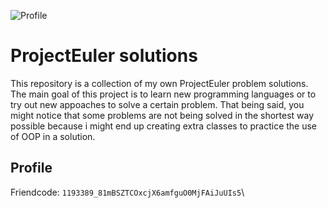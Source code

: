 ![Profile](https://projecteuler.net/profile/Arceden.png)
# ProjectEuler solutions
This repository is a collection of my own ProjectEuler problem solutions. The main goal of this project is to learn new programming languages or to try out new appoaches to solve a certain problem. That being said, you might notice that some problems are not being solved in the shortest way possible because i might end up creating extra classes to practice the use of OOP in a solution.

## Profile
Friendcode: `1193389_81mBSZTCOxcjX6amfguO0MjFAiJuUIs5`\
